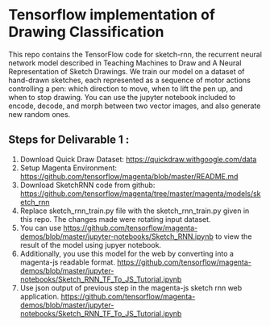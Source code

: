 # Tensorflow implementation of Drawing Classification

This repo contains the TensorFlow code for sketch-rnn, the recurrent neural network model described in Teaching Machines to Draw and A Neural Representation of Sketch Drawings. We train our model on a dataset of hand-drawn sketches, each represented as a sequence of motor actions controlling a pen: which direction to move, when to lift the pen up, and when to stop drawing. You can use the jupyter notebook included to encode, decode, and morph between two vector images, and also generate new random ones.

## Steps for Delivarable 1 :

1. Download Quick Draw Dataset: https://quickdraw.withgoogle.com/data
2. Setup Magenta Environment: https://github.com/tensorflow/magenta/blob/master/README.md
3. Download SketchRNN code from github: https://github.com/tensorflow/magenta/tree/master/magenta/models/sketch_rnn
4. Replace sketch_rnn_train.py file with the sketch_rnn_train.py given in this repo. The changes made were rotating input dataset. 
5. You can use https://github.com/tensorflow/magenta-demos/blob/master/jupyter-notebooks/Sketch_RNN.ipynb to view the result of the model using jupyer notebook.
6. Additionally, you use this model for the web by converting into a magenta-js readable format. https://github.com/tensorflow/magenta-demos/blob/master/jupyter-notebooks/Sketch_RNN_TF_To_JS_Tutorial.ipynb
7. Use json output of previous step in the magenta-js sketch rnn web application. https://github.com/tensorflow/magenta-demos/blob/master/jupyter-notebooks/Sketch_RNN_TF_To_JS_Tutorial.ipynb

